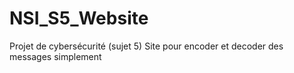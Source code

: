 # NSI_S5_Website

Projet de cybersécurité (sujet 5)
Site pour encoder et decoder des messages simplement
